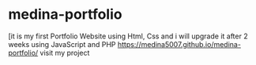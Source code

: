 # medina-portfolio
[it is my first Portfolio Website using Html, Css and i will upgrade it after 2 weeks using JavaScript and PHP
https://medina5007.github.io/medina-portfolio/  visit my project
 
